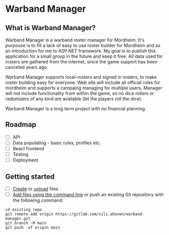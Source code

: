 # Warband Manager


## What is Warband Manager?

Warband Manager is a warband roster manager for Mordheim. It's purpouse is to fill a lack of easy to use roster builder for Mordheim and as an introduction for me to ASP.NET framework. My goal is to publish this application for a small group in the future and keep it free. All data used for rosters are gathered from the internet, since the game support has been canceled years ago.


Warband Manager supports local-rosters and signed in rosters, to make roster building easy for everyone. Web site will include all official rules for mordheim and supports a campaing managing for multiple users. Manager will not include functionality from within the game, so no dice rollers or radomizers of any kind are available (let the players roll the dice). 


Warband Manager is a long term project with no financial planning. 

## Roadmap

- [ ] API
- [ ] Data populating - basic rules, profiles etc.
- [ ] React frontend 
- [ ] Testing
- [ ] Deployment

## Getting started

- [ ] [Create](https://docs.gitlab.com/ee/user/project/repository/web_editor.html#create-a-file) or [upload](https://docs.gitlab.com/ee/user/project/repository/web_editor.html#upload-a-file) files
- [ ] [Add files using the command line](https://docs.gitlab.com/ee/gitlab-basics/add-file.html#add-a-file-using-the-command-line) or push an existing Git repository with the following command:

```
cd existing_repo
git remote add origin https://gitlab.com/vili.ahonen/warband-manager.git
git branch -M main
git push -uf origin main
```
